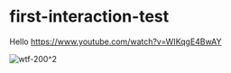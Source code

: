 # first-interaction-test

Hello
https://www.youtube.com/watch?v=WIKqgE4BwAY

![wtf-200^2](https://github.com/delucis/first-interaction-test/assets/19967622/e45433db-f5b0-418f-9415-7abfd3862eea)

